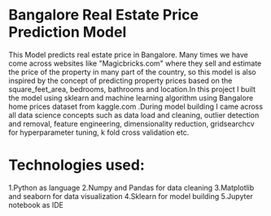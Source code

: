 # Bangalore Real Estate Price Prediction Model
This Model predicts real estate price in Bangalore. Many times we have come across websites like "Magicbricks.com" where they sell and estimate the price of the property in many part of the country, so this model is also inspired by the concept of predicting property prices based on the square_feet_area, bedrooms, bathrooms and location.In this project I built the model using sklearn and machine learning algorithm using Bangalore home prices dataset from kaggle.com .During model building I came across all data science concepts such as data load and cleaning, outlier detection and removal, feature engineering, dimensionality reduction, gridsearchcv for hyperparameter tuning, k fold cross validation etc.

# Technologies used:
1.Python as language
2.Numpy and Pandas for data cleaning
3.Matplotlib and seaborn for data visualization
4.Sklearn for model building
5.Jupyter notebook as IDE
